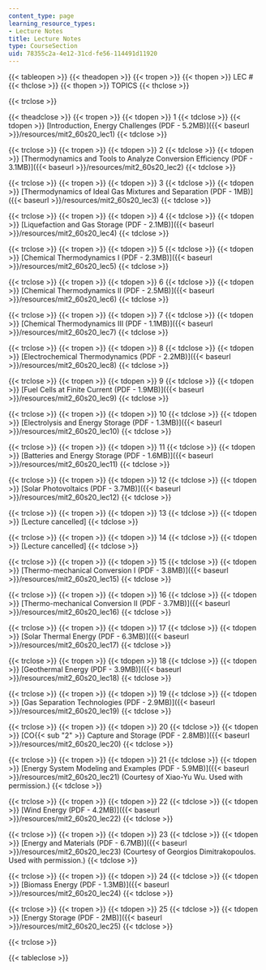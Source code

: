 ```yaml
---
content_type: page
learning_resource_types:
- Lecture Notes
title: Lecture Notes
type: CourseSection
uid: 78355c2a-4e12-31cd-fe56-114491d11920
---
```


{{< tableopen >}}
{{< theadopen >}}
{{< tropen >}}
{{< thopen >}}
LEC #
{{< thclose >}}
{{< thopen >}}
TOPICS
{{< thclose >}}

{{< trclose >}}

{{< theadclose >}}
{{< tropen >}}
{{< tdopen >}}
1
{{< tdclose >}}
{{< tdopen >}}
[Introduction, Energy Challenges (PDF - 5.2MB)]({{< baseurl >}}/resources/mit2_60s20_lec1)
{{< tdclose >}}

{{< trclose >}}
{{< tropen >}}
{{< tdopen >}}
2
{{< tdclose >}}
{{< tdopen >}}
[Thermodynamics and Tools to Analyze Conversion Efficiency (PDF - 3.1MB)]({{< baseurl >}}/resources/mit2_60s20_lec2)
{{< tdclose >}}

{{< trclose >}}
{{< tropen >}}
{{< tdopen >}}
3
{{< tdclose >}}
{{< tdopen >}}
[Thermodynamics of Ideal Gas Mixtures and Separation (PDF - 1MB)]({{< baseurl >}}/resources/mit2_60s20_lec3)
{{< tdclose >}}

{{< trclose >}}
{{< tropen >}}
{{< tdopen >}}
4
{{< tdclose >}}
{{< tdopen >}}
[Liquefaction and Gas Storage (PDF - 2.1MB)]({{< baseurl >}}/resources/mit2_60s20_lec4)
{{< tdclose >}}

{{< trclose >}}
{{< tropen >}}
{{< tdopen >}}
5
{{< tdclose >}}
{{< tdopen >}}
[Chemical Thermodynamics I (PDF - 2.3MB)]({{< baseurl >}}/resources/mit2_60s20_lec5)
{{< tdclose >}}

{{< trclose >}}
{{< tropen >}}
{{< tdopen >}}
6
{{< tdclose >}}
{{< tdopen >}}
[Chemical Thermodynamics II (PDF - 2.5MB)]({{< baseurl >}}/resources/mit2_60s20_lec6)
{{< tdclose >}}

{{< trclose >}}
{{< tropen >}}
{{< tdopen >}}
7
{{< tdclose >}}
{{< tdopen >}}
[Chemical Thermodynamics III (PDF - 1.1MB)]({{< baseurl >}}/resources/mit2_60s20_lec7)
{{< tdclose >}}

{{< trclose >}}
{{< tropen >}}
{{< tdopen >}}
8
{{< tdclose >}}
{{< tdopen >}}
[Electrochemical Thermodynamics (PDF - 2.2MB)]({{< baseurl >}}/resources/mit2_60s20_lec8)
{{< tdclose >}}

{{< trclose >}}
{{< tropen >}}
{{< tdopen >}}
9
{{< tdclose >}}
{{< tdopen >}}
[Fuel Cells at Finite Current (PDF - 1.9MB)]({{< baseurl >}}/resources/mit2_60s20_lec9)
{{< tdclose >}}

{{< trclose >}}
{{< tropen >}}
{{< tdopen >}}
10
{{< tdclose >}}
{{< tdopen >}}
[Electrolysis and Energy Storage (PDF - 1.3MB)]({{< baseurl >}}/resources/mit2_60s20_lec10)
{{< tdclose >}}

{{< trclose >}}
{{< tropen >}}
{{< tdopen >}}
11
{{< tdclose >}}
{{< tdopen >}}
[Batteries and Energy Storage (PDF - 1.6MB)]({{< baseurl >}}/resources/mit2_60s20_lec11)
{{< tdclose >}}

{{< trclose >}}
{{< tropen >}}
{{< tdopen >}}
12
{{< tdclose >}}
{{< tdopen >}}
[Solar Photovoltaics (PDF - 3.7MB)]({{< baseurl >}}/resources/mit2_60s20_lec12)
{{< tdclose >}}

{{< trclose >}}
{{< tropen >}}
{{< tdopen >}}
13
{{< tdclose >}}
{{< tdopen >}}
\[Lecture cancelled\]
{{< tdclose >}}

{{< trclose >}}
{{< tropen >}}
{{< tdopen >}}
14
{{< tdclose >}}
{{< tdopen >}}
\[Lecture cancelled\]
{{< tdclose >}}

{{< trclose >}}
{{< tropen >}}
{{< tdopen >}}
15
{{< tdclose >}}
{{< tdopen >}}
[Thermo-mechanical Conversion I (PDF - 3.8MB)]({{< baseurl >}}/resources/mit2_60s20_lec15)
{{< tdclose >}}

{{< trclose >}}
{{< tropen >}}
{{< tdopen >}}
16
{{< tdclose >}}
{{< tdopen >}}
[Thermo-mechanical Conversion II (PDF - 3.7MB)]({{< baseurl >}}/resources/mit2_60s20_lec16)
{{< tdclose >}}

{{< trclose >}}
{{< tropen >}}
{{< tdopen >}}
17
{{< tdclose >}}
{{< tdopen >}}
[Solar Thermal Energy (PDF - 6.3MB)]({{< baseurl >}}/resources/mit2_60s20_lec17)
{{< tdclose >}}

{{< trclose >}}
{{< tropen >}}
{{< tdopen >}}
18
{{< tdclose >}}
{{< tdopen >}}
[Geothermal Energy (PDF - 3.9MB)]({{< baseurl >}}/resources/mit2_60s20_lec18)
{{< tdclose >}}

{{< trclose >}}
{{< tropen >}}
{{< tdopen >}}
19
{{< tdclose >}}
{{< tdopen >}}
[Gas Separation Technologies (PDF - 2.9MB)]({{< baseurl >}}/resources/mit2_60s20_lec19)
{{< tdclose >}}

{{< trclose >}}
{{< tropen >}}
{{< tdopen >}}
20
{{< tdclose >}}
{{< tdopen >}}
[CO{{< sub "2" >}} Capture and Storage (PDF - 2.8MB)]({{< baseurl >}}/resources/mit2_60s20_lec20)
{{< tdclose >}}

{{< trclose >}}
{{< tropen >}}
{{< tdopen >}}
21
{{< tdclose >}}
{{< tdopen >}}
[Energy System Modeling and Examples (PDF - 5.9MB)]({{< baseurl >}}/resources/mit2_60s20_lec21) (Courtesy of Xiao-Yu Wu. Used with permission.)
{{< tdclose >}}

{{< trclose >}}
{{< tropen >}}
{{< tdopen >}}
22
{{< tdclose >}}
{{< tdopen >}}
[Wind Energy (PDF - 4.2MB)]({{< baseurl >}}/resources/mit2_60s20_lec22)
{{< tdclose >}}

{{< trclose >}}
{{< tropen >}}
{{< tdopen >}}
23
{{< tdclose >}}
{{< tdopen >}}
[Energy and Materials (PDF - 6.7MB)]({{< baseurl >}}/resources/mit2_60s20_lec23) (Courtesy of Georgios Dimitrakopoulos. Used with permission.)
{{< tdclose >}}

{{< trclose >}}
{{< tropen >}}
{{< tdopen >}}
24
{{< tdclose >}}
{{< tdopen >}}
[Biomass Energy (PDF - 1.3MB)]({{< baseurl >}}/resources/mit2_60s20_lec24)
{{< tdclose >}}

{{< trclose >}}
{{< tropen >}}
{{< tdopen >}}
25
{{< tdclose >}}
{{< tdopen >}}
[Energy Storage (PDF - 2MB)]({{< baseurl >}}/resources/mit2_60s20_lec25)
{{< tdclose >}}

{{< trclose >}}

{{< tableclose >}}